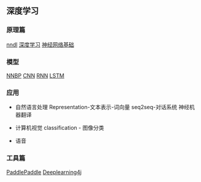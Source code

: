 ## 深度学习


### 原理篇
[nndl]()
[深度学习]()
[神经网络基础]()

### 模型
[NNBP]()
[CNN]()
[RNN]()
[LSTM]()

### 应用
- 自然语言处理
Representation-文本表示-词向量
seq2seq-对话系统
神经机器翻译

- 计算机视觉
classification - 图像分类

- 语音



### 工具篇
[PaddlePaddle](http://staging.paddlepaddle.org/documentation/docs/zh/0.14.0/new_docs/beginners_guide/index.html)
[Deeplearning4j](https://deeplearning4j.org/cn/convolutionalnets)
